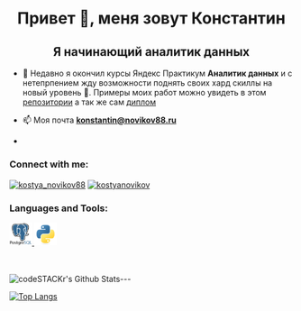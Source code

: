 <h1 align="center">Привет 👋, меня зовут Константин</h1>
<h2 align="center">Я начинающий аналитик данных</h2>

- 🌱 Недавно я окончил курсы Яндекс Практикум **Аналитик данных** и с нетепрпением жду возможности поднять своих хард скиллы на новый уровень 	&#128170;. 
Примеры моих работ можно увидеть в этом <a href="https://html5css.ru/html/">репозитории</a> а так же сам <a href="https://disk.yandex.ru/i/Xnp02c_IBFkzkg">диплом</a>

- 📫 Моя почта **konstantin@novikov88.ru**
- <i class="fa-brands fa-vk"></i>

<h3 align="left">Connect with me:</h3>
<p align="left">
<a href="https://instagram.com/kostya_novikov88" target="blank"><img align="center" src="https://raw.githubusercontent.com/rahuldkjain/github-profile-readme-generator/master/src/images/icons/Social/instagram.svg" alt="kostya_novikov88" height="30" width="40" /></a>
<a href="https://vk.com/kostyanovikov"           target="blank"><img align="center" src="https://raw.githubusercontent.com/rahuldkjain/github-profile-readme-generator/master/src/images/icons/Social/vk.svg))" alt="kostyanovikov" height="30" width="40" /></a>
</p>

<h3 align="left">Languages and Tools:</h3>
<p align="left"> <a href="https://www.postgresql.org" target="_blank" rel="noreferrer"> <img src="https://raw.githubusercontent.com/devicons/devicon/master/icons/postgresql/postgresql-original-wordmark.svg" alt="postgresql" width="40" height="40"/> </a> <a href="https://www.python.org" target="_blank" rel="noreferrer"> <img src="https://raw.githubusercontent.com/devicons/devicon/master/icons/python/python-original.svg" alt="python" width="40" height="40"/> </a> </p>

<br />
<br />
---

<img align="left" alt="codeSTACKr's Github Stats" src="https://github-readme-stats.vercel.app/api?username=konstantin-novikov&show_icons=true&hide_border=true" />

[![Top Langs](https://github-readme-stats.vercel.app/api/top-langs/?username=konstantin-novikov&hide=jupyter,css,scss,html,c,makefile,dockerfile,shell,cmake)](https://github.com/anuraghazra/github-readme-stats)
